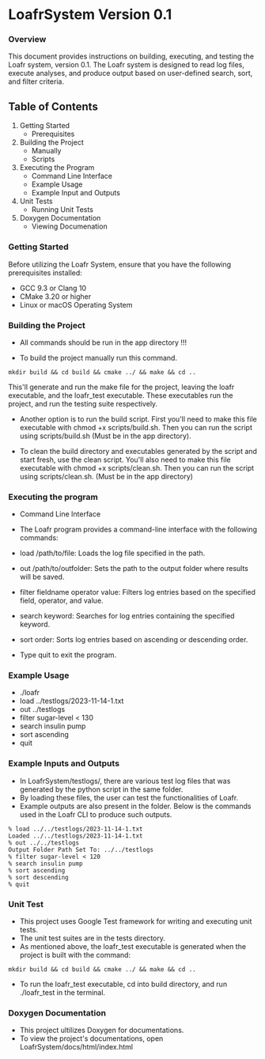 # LoafrSystem Version 0.1

### Overview

This document provides instructions on building, executing, and testing the Loafr system, version 0.1. The Loafr system is designed to read log files, execute analyses, and produce output based on user-defined search, sort, and filter criteria.

## Table of Contents

1. Getting Started
   - Prerequisites
2. Building the Project
   - Manually
   - Scripts
3. Executing the Program
   - Command Line Interface
   - Example Usage
   - Example Input and Outputs
4. Unit Tests
   - Running Unit Tests
5. Doxygen Documentation
   - Viewing Documenation

### Getting Started

Before utilizing the Loafr System, ensure that you have the following prerequisites installed:

- GCC 9.3 or Clang 10
- CMake 3.20 or higher
- Linux or macOS Operating System

### Building the Project

- All commands should be run in the app directory !!!

- To build the project manually run this command.

```
mkdir build && cd build && cmake ../ && make && cd ..
```

This'll generate and run the make file for the project, leaving the loafr executable, and the loafr_test executable.
These executables run the project, and run the testing suite respectively.

- Another option is to run the build script. First you'll need to make this file executable with chmod +x scripts/build.sh.
  Then you can run the script using scripts/build.sh (Must be in the app directory).

- To clean the build directory and executables generated by the script and start fresh, use the clean script.
  You'll also need to make this file executable with chmod +x scripts/clean.sh.
  Then you can run the script using scripts/clean.sh. (Must be in the app directory)

### Executing the program

- Command Line Interface
- The Loafr program provides a command-line interface with the following commands:

- load /path/to/file: Loads the log file specified in the path.
- out /path/to/outfolder: Sets the path to the output folder where results will be saved.
- filter fieldname operator value: Filters log entries based on the specified field, operator, and value.
- search keyword: Searches for log entries containing the specified keyword.
- sort order: Sorts log entries based on ascending or descending order.
- Type quit to exit the program.

### Example Usage

- ./loafr
- load ../testlogs/2023-11-14-1.txt
- out ../testlogs
- filter sugar-level < 130
- search insulin pump
- sort ascending
- quit

### Example Inputs and Outputs
- In LoafrSystem/testlogs/, there are various test log files that was generated by the python script in the same folder.
- By loading these files, the user can test the functionalities of Loafr.
- Example outputs are also present in the folder. Below is the commands used in the Loafr CLI to produce such outputs.
```
% load ../../testlogs/2023-11-14-1.txt
Loaded ../../testlogs/2023-11-14-1.txt
% out ../../testlogs
Output Folder Path Set To: ../../testlogs
% filter sugar-level < 120
% search insulin pump
% sort ascending
% sort descending
% quit
```

### Unit Test
- This project uses Google Test framework for writing and executing unit tests.
- The unit test suites are in the tests directory.
- As mentioned above, the loafr_test executable is generated when the project is built with the command:
```
mkdir build && cd build && cmake ../ && make && cd ..
```
- To run the loafr_test executable, cd into build directory, and run ./loafr_test in the terminal.

### Doxygen Documentation
- This project ultilizes Doxygen for documentations.
- To view the project's documentations, open LoafrSystem/docs/html/index.html